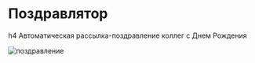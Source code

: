 Поздравлятор
=================
h4 Автоматическая рассылка-поздравление коллег с Днем Рождения

![поздравление](https://pbs.twimg.com/media/DOrF3WfWAAAbJxr.jpg)
